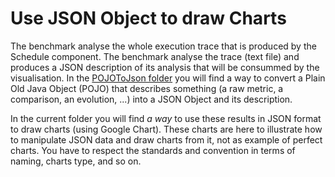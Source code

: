 # Use JSON Object to draw Charts

The benchmark analyse the whole execution trace that is produced by the Schedule component. The benchmark analyse the trace (text file) and produces a JSON description of its analysis that will be consummed by the visualisation. In the [POJOToJson folder](https://github.com/ttben/2017-01-si3/tree/master/POJOToJson) you will find a way to convert a Plain Old Java Object (POJO) that describes something (a raw metric, a comparison, an evolution, ...) into a JSON Object and its description. 

In the current folder you will find *a way* to use these results in JSON format to draw charts (using Google Chart). These charts are here to illustrate how to manipulate JSON data and draw charts from it, not as example of perfect charts. You have to respect the standards and convention in terms of naming, charts type, and so on.
